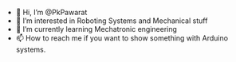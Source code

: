 - 👋 Hi, I’m @PkPawarat
- 👀 I’m interested in Roboting Systems and Mechanical stuff 
- 🌱 I’m currently learning Mechatronic engineering
- 📫 How to reach me if you want to show something with Arduino systems.
